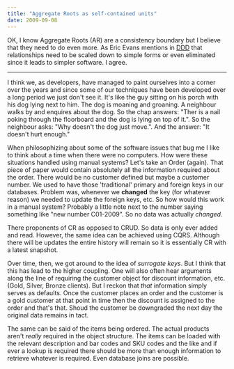 ```yaml
---
title: "Aggregate Roots as self-contained units"
date: 2009-09-08
---
```


OK, I know Aggregate Roots (AR) are a consistency boundary but I believe that they need to do even more. As Eric Evans mentions in [DDD](https://www.amazon.com/Domain-Driven-Design-Tackling-Complexity-Software/dp/0321125215) that relationships need to be scaled down to simple forms or even eliminated since it leads to simpler software. I agree.

---

I think we, as developers, have managed to paint ourselves into a corner over the years and since some of our techniques have been developed over a long period we just don't see it. It's like the guy sitting on his porch with his dog lying next to him. The dog is moaning and groaning. A neighbour walks by and enquires about the dog. So the chap answers: "Ther is a nail poking through the floorboard and the dog is lying on top of it.". So the neighbour asks: "Why doesn't the dog just move.". And the answer: "It doesn't hurt enough."

When philosophizing about some of the software issues that bug me I like to think about a time when there were no computers. How were these situations handled using manual systems? Let's take an Order (again). That piece of paper would contain absolutely all the information required about the order. There would be no customer defined but maybe a customer number. We used to have those 'traditional' primary and foreign keys in our databases. Problem was, whenever we **changed** the key (for whatever reason) we needed to update the foreign keys, etc. So how would this work in a manual system? Probably a little note next to the number saying something like "new number C01-2009". So no data was actually *changed*.

There proponents of CR as opposed to CRUD. So data is only ever added and read. However, the same idea can be achieved using CQRS. Although there will be updates the entire history will remain so it is essentially CR with a latest snapshot.

Over time, then, we got around to the idea of *surrogate keys*. But I think that this has lead to the higher coupling.  One will also often hear arguments along the line of requiring the customer object for discount information, etc. (Gold, Silver, Bronze clients). But I reckon that *that* information simply serves as defaults. Once the customer places an order and the customer is a gold customer at that point in time then the discount is assigned to the order and that's that. Shoud the customer be downgraded the next day the original data remains in tact.

The same can be said of the items being ordered. The actual products aren't *really* required in the object structure. The items can be loaded with the relevant description and bar codes and SKU codes and the like and if ever a lookup is required there should be more than enough information to retrieve whatever is required. Even database joins are possible.
